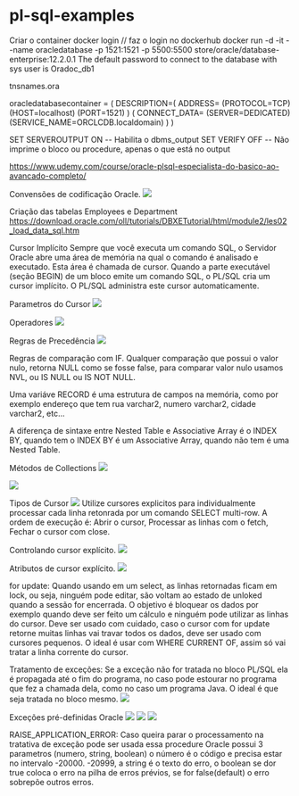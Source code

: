 # pl-sql-examples

Criar o container
docker login // faz o login no dockerhub
docker run -d -it --name oracledatabase -p 1521:1521 -p 5500:5500 store/oracle/database-enterprise:12.2.0.1
The default password to connect to the database with sys user is Oradoc_db1


tnsnames.ora

oracledatabasecontainer =
    (
        DESCRIPTION=(
            ADDRESS=
                (PROTOCOL=TCP)
                (HOST=localhost)
                (PORT=1521)
        )
        (
            CONNECT_DATA=
                (SERVER=DEDICATED)
                (SERVICE_NAME=ORCLCDB.localdomain)
        )
    )

SET SERVEROUTPUT ON -- Habilita o dbms_output
SET VERIFY OFF -- Não imprime o bloco ou procedure, apenas o que está no output


https://www.udemy.com/course/oracle-plsql-especialista-do-basico-ao-avancado-completo/

Convensões de codificação Oracle.
![](/img/ConvensoesDeCodificacaoOracle.png)


Criação das tabelas Employees e Department
https://download.oracle.com/oll/tutorials/DBXETutorial/html/module2/les02_load_data_sql.htm 


Cursor Implícito
Sempre que você executa um comando SQL, o Servidor Oracle abre uma área de memória na qual o comando é analisado e executado. Esta área é chamada de cursor.
Quando a parte executável (seção BEGIN) de um bloco emite um comando SQL, o PL/SQL cria um cursor implícito. O PL/SQL administra este cursor automaticamente.

Parametros do Cursor
![](/img/AtributosDoCursor.png)

Operadores
![](/img/Operadores.png)

Regras de Precedência
![](/img/RegraDePrecedencia.png)

Regras de comparação com IF.
Qualquer comparação que possui o valor nulo, retorna NULL como se fosse false, para comparar valor nulo usamos NVL, ou IS NULL ou IS NOT NULL.

Uma variáve RECORD é uma estrutura de campos na memória, como por exemplo endereço que tem rua varchar2, numero varchar2, cidade varchar2, etc...

A diferença de sintaxe entre Nested Table e Associative Array é o INDEX BY, quando tem o INDEX BY é um Associative Array, quando não tem é uma Nested Table.

Métodos de Collections
![](/img/MetodosDeCollections.png)

![](/img/MetodosDeCollections2.png)

Tipos de Cursor
![](/img/TiposCursores.png)
Utilize cursores explicitos para individualmente processar cada linha retonrada por um comando SELECT multi-row.
A ordem de execução é: Abrir o cursor, Processar as linhas com o fetch, Fechar o cursor com close.

Controlando cursor explícito.
![](/img/ControlandoCursorExplicito.png)

Atributos de cursor explícito.
![](/img/AtributosDeCursorExplicito.png)

for update: Quando usando em um select, as linhas retornadas ficam em lock, ou seja, ninguém pode editar, são voltam ao estado de unloked quando a sessão for encerrada.
O objetivo é bloquear os dados por exemplo quando deve ser feito um cálculo e ninguém pode utilizar as linhas do cursor.
Deve ser usado com cuidado, caso o cursor com for update retorne muitas linhas vai travar todos os dados, deve ser usado com cursores pequenos.
O ideal é usar com WHERE CURRENT OF, assim só vai tratar a linha corrente do cursor.

Tratamento de exceções: Se a exceção não for tratada no bloco PL/SQL ela é propagada até o fim do programa, no caso pode estourar no programa que fez a chamada dela, como no caso um programa Java.
O ideal é que seja tratada no bloco mesmo.
![](/img/TratamentoExcecao.png)

Exceções pré-definidas Oracle
![](/img/ExcecoesPreDefinidasOracle.png)
![](/img/ExcecoesPreDefinidasOracle2.png)
![](/img/ExcecoesPreDefinidasOracle3.png)

RAISE_APPLICATION_ERROR: Caso queira parar o processamento na tratativa de exceção pode ser usada essa procedure Oracle
possui 3 parametros (numero, string, boolean) o número é o código e precisa estar no intervalo -20000. -20999, a string é o texto do erro, o boolean se dor true coloca o erro na pilha de erros prévios, se for false(default) o erro sobrepõe outros erros.